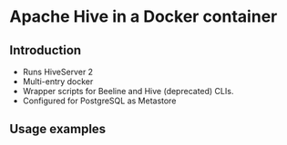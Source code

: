 # Apache Hive in a Docker container

## Introduction

- Runs HiveServer 2
- Multi-entry docker
- Wrapper scripts for Beeline and Hive (deprecated) CLIs.
- Configured for PostgreSQL as Metastore

## Usage examples
